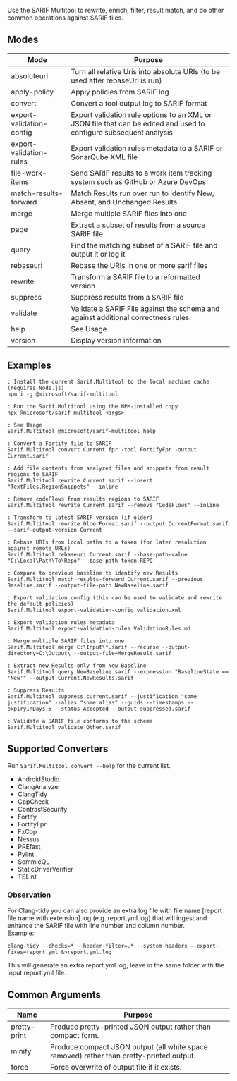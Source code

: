Use the SARIF Multitool to rewrite, enrich, filter, result match, and do other common operations against SARIF files.

## Modes
| Mode | Purpose |
| ---- | ------- |
| absoluteuri | Turn all relative Uris into absolute URIs (to be used after rebaseUri is run) |
| apply-policy | Apply policies from SARIF log |
| convert | Convert a tool output log to SARIF format |
| export-validation-config | Export validation rule options to an XML or JSON file that can be edited and used to configure subsequent analysis |
| export-validation-rules | Export validation rules metadata to a SARIF or SonarQube XML file |
| file-work-items | Send SARIF results to a work item tracking system such as GitHub or Azure DevOps |
| match-results-forward | Match Results run over run to identify New, Absent, and Unchanged Results |
| merge | Merge multiple SARIF files into one |
| page | Extract a subset of results from a source SARIF file |
| query | Find the matching subset of a SARIF file and output it or log it |
| rebaseuri | Rebase the URIs in one or more sarif files |
| rewrite | Transform a SARIF file to a reformatted version |
| suppress | Suppress results from a SARIF file |
| validate | Validate a SARIF File against the schema and against additional correctness rules. |
| help | See Usage |
| version | Display version information |

## Examples
```
: Install the current Sarif.Multitool to the local machine cache (requires Node.js)
npm i -g @microsoft/sarif-multitool

: Run the Sarif.Multitool using the NPM-installed copy
npx @microsoft/sarif-multitool <args>

: See Usage
Sarif.Multitool @microsoft/sarif-multitool help

: Convert a Fortify file to SARIF
Sarif.Multitool convert Current.fpr -tool FortifyFpr -output Current.sarif

: Add file contents from analyzed files and snippets from result regions to SARIF
Sarif.Multitool rewrite Current.sarif --insert "TextFiles,RegionSnippets" --inline

: Remove codeFlows from results regions to SARIF
Sarif.Multitool rewrite Current.sarif --remove "CodeFlows" --inline

: Transform to latest SARIF version (if older)
Sarif.Multitool rewrite OlderFormat.sarif --output CurrentFormat.sarif --sarif-output-version Current

: Rebase URIs from local paths to a token (for later resolution against remote URLs)
Sarif.Multitool rebaseuri Current.sarif --base-path-value "C:\Local\Path\To\Repo" --base-path-token REPO

: Compare to previous baseline to identify new Results
Sarif.Multitool match-results-forward Current.sarif --previous Baseline.sarif --output-file-path NewBaseline.sarif

: Export validation config (this can be used to validate and rewrite the default policies)
Sarif.Multitool export-validation-config validation.xml

: Export validation rules metadata
Sarif.Multitool export-validation-rules ValidationRules.md

: Merge multiple SARIF files into one
Sarif.Multitool merge C:\Input\*.sarif --recurse --output-directory=C:\Output\ --output-file=MergeResult.sarif

: Extract new Results only from New Baseline
Sarif.Multitool query NewBaseline.sarif --expression "BaselineState == 'New'" --output Current.NewResults.sarif

: Suppress Results
Sarif.Multitool suppress current.sarif --justification "some justification" --alias "some alias" --guids --timestamps --expiryInDays 5 --status Accepted --output suppressed.sarif

: Validate a SARIF file conforms to the schema
Sarif.Multitool validate Other.sarif
```

## Supported Converters
Run ```Sarif.Multitool convert --help``` for the current list.

- AndroidStudio
- ClangAnalyzer
- ClangTidy
- CppCheck
- ContrastSecurity
- Fortify
- FortifyFpr
- FxCop
- Nessus
- PREfast
- Pylint
- SemmleQL
- StaticDriverVerifier
- TSLint

### Observation

For Clang-tidy you can also provide an extra log file with file name [report file name with extension].log (e.g. report.yml.log) that will ingest and enhance the SARIF file with line number and column number.  
Example:
```
clang-tidy --checks=* --header-filter=.* --system-headers --export-fixes=report.yml &>report.yml.log
```
This will generate an extra report.yml.log, leave in the same folder with the input report.yml file.

## Common Arguments

| Name | Purpose |
| ---- | ------- |
| pretty-print | Produce pretty-printed JSON output rather than compact form. |
| minify | Produce compact JSON output (all white space removed) rather than pretty-printed output. |
| force | Force overwrite of output file if it exists. |
